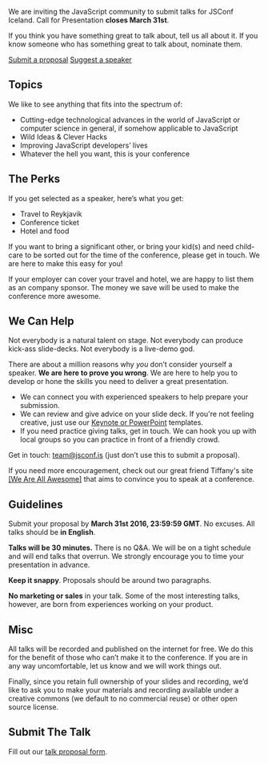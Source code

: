We are inviting the JavaScript community to submit talks for JSConf Iceland. Call for Presentation **closes March 31st**.

If you think you have something great to talk about, tell us all about it. If you know someone who has something great to talk about, nominate them.

<div class="text-center">
  <a class="button" target="_blank" href="https://jsconfis.typeform.com/to/Cx4uRO">Submit a proposal</a>
  <a class="button" target="_blank" href="https://jsconfis.typeform.com/to/I1Wv9R">Suggest a speaker</a>
</div>

## Topics

We like to see anything that fits into the spectrum of:

 * Cutting-edge technological advances in the world of JavaScript or computer science in general, if somehow applicable to JavaScript
 * Wild Ideas & Clever Hacks
 * Improving JavaScript developers’ lives
 * Whatever the hell you want, this is your conference

## The Perks

If you get selected as a speaker, here’s what you get:

 * Travel to Reykjavik
 * Conference ticket
 * Hotel and food

If you want to bring a significant other, or bring your kid(s) and need child-care to be sorted out for the time of the conference, please get in touch. We are here to make this easy for you!

If your employer can cover your travel and hotel, we are happy to list them as an company sponsor. The money we save will be used to make the conference more awesome.

## We Can Help

Not everybody is a natural talent on stage. Not everybody can produce kick-ass slide-decks. Not everybody is a live-demo god.

There are about a million reasons why *you* don’t consider yourself a speaker. **We are here to prove you wrong**. We are here to help you to develop or hone the skills you need to deliver a great presentation.

* We can connect you with experienced speakers to help prepare your submission.
* We can review and give advice on your slide deck. If you're not feeling creative, just use our <a target='_blank' href="https://github.com/jsconf/presentation-templates/downloads">Keynote or PowerPoint</a> templates.
* If you need practice giving talks, get in touch. We can hook you up with local groups so you can practice in front of a friendly crowd.

Get in touch: [team@jsconf.is](mailto:team@jsconf.is) (just don’t use this to submit a proposal).

If you need more encouragement, check out our great friend Tiffany's site <a target='_blank' href="http://weareallaweso.me/">[We Are All Awesome]</a> that aims to convince you to speak at a conference.

## Guidelines

Submit your proposal by **March 31st 2016, 23:59:59 GMT**. No excuses. All talks should be **in English**.

**Talks will be 30 minutes.** There is no Q&A. We will be on a tight schedule and will end talks that overrun. We strongly encourage you to time your presentation in advance.

**Keep it snappy**. Proposals should be around two paragraphs.

**No marketing or sales** in your talk. Some of the most interesting talks, however, are born from experiences working on your product.

## Misc

All talks will be recorded and published on the internet for free. We do this for the benefit of those who can’t make it to the conference. If you are in any way uncomfortable, let us know and we will work things out.

Finally, since you retain full ownership of your slides and recording, we’d like to ask you to make your materials and recording available under a creative commons (we default to no commercial reuse) or other open source license.

## Submit The Talk

Fill out our <a target="_blank" href="https://jsconfis.typeform.com/to/Cx4uRO">talk proposal form</a>.
